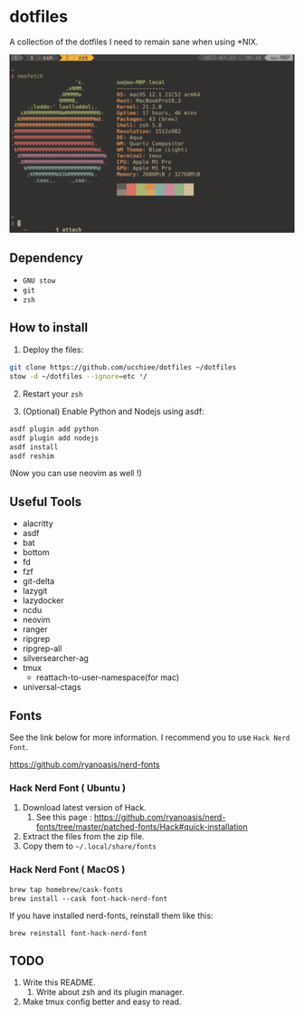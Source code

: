 # dotfiles

A collection of the dotfiles I need to remain sane when using \*NIX.

![UIE](./screenshot.png)

## Dependency

- `GNU stow`
- `git`
- `zsh`

## How to install

1. Deploy the files:
```sh
git clone https://github.com/ucchiee/dotfiles ~/dotfiles
stow -d ~/dotfiles --ignore=etc */
```

2. Restart your `zsh`

3. (Optional) Enable Python and Nodejs using asdf:
```
asdf plugin add python
asdf plugin add nodejs
asdf install
asdf reshim
```
(Now you can use neovim as well !)

## Useful Tools

- alacritty
- asdf
- bat
- bottom
- fd
- fzf
- git-delta
- lazygit
- lazydocker
- ncdu
- neovim
- ranger
- ripgrep
- ripgrep-all
- silversearcher-ag
- tmux
  - reattach-to-user-namespace(for mac)
- universal-ctags

## Fonts

See the link below for more information. I recommend you to use `Hack Nerd Font`.

https://github.com/ryanoasis/nerd-fonts

### Hack Nerd Font ( Ubuntu )

1. Download latest version of Hack.
   1. See this page : https://github.com/ryanoasis/nerd-fonts/tree/master/patched-fonts/Hack#quick-installation
2. Extract the files from the zip file.
3. Copy them to `~/.local/share/fonts`

### Hack Nerd Font ( MacOS )

```
brew tap homebrew/cask-fonts
brew install --cask font-hack-nerd-font
```

If you have installed nerd-fonts, reinstall them like this:

```
brew reinstall font-hack-nerd-font
```

## TODO

1. Write this README.
   1. Write about zsh and its plugin manager.
1. Make tmux config better and easy to read.
